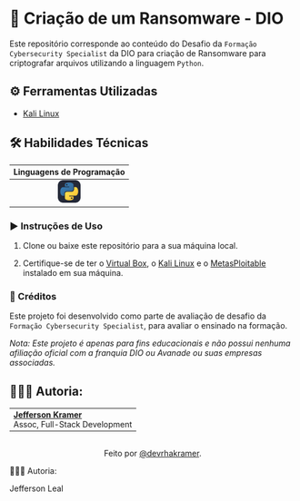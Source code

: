 # 👾 Criação de um Ransomware - DIO

Este repositório corresponde ao conteúdo do Desafio da `Formação Cybersecurity Specialist` da DIO para criação de Ransomware para criptografar arquivos utilizando a linguagem `Python`.

## ⚙️ Ferramentas Utilizadas
- [Kali Linux](https://www.kali.org/get-kali/#kali-platforms)

## 🛠️ Habilidades Técnicas  
| Linguagens de Programação |
| :-----------------: |
| <img height="40" src="https://github.com/rhayssakramer/rhayssakramer/blob/main/assets/icon/Python-Dark.svg">
  
### ▶️ Instruções de Uso

1. Clone ou baixe este repositório para a sua máquina local.

2. Certifique-se de ter o [Virtual Box](https://www.virtualbox.org/wiki/Downloads), o [Kali Linux](https://www.kali.org/get-kali/#kali-platforms) e o [MetasPloitable](https://sourceforge.net/projects/metasploitable/) instalado em sua máquina.

### 🔗 Créditos
Este projeto foi desenvolvido como parte de avaliação de desafio da `Formação Cybersecurity Specialist`, para avaliar o ensinado na formação.

*Nota: Este projeto é apenas para fins educacionais e não possui nenhuma afiliação oficial com a franquia DIO ou Avanade ou suas empresas associadas.*

## 👩🏼‍💻 Autoria:
<table style="border: 0;">
  <tr>
    <td align="left">
      <a href="https://github.com/rhayssakramer">
        <span><b>Jefferson Kramer</b></span>
      </a>
      <br>
      <span>Assoc, Full-Stack Development</span>
    </td>
  </tr>
</table>

##
<div align="center">Feito por <a href="https://github.com/rhayssakramer">@devrhakramer</a>.</div>

👩🏼‍💻 Autoria:

Jefferson Leal
